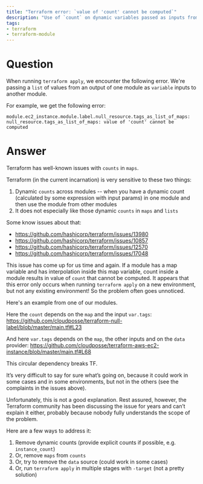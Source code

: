 ```yaml
---
title: "Terraform error: `value of 'count' cannot be computed`"
description: "Use of `count` on dynamic variables passed as inputs from other modules is not supported so pass explicit counts instead."
tags:
- terraform
- terraform-module
---
```


# Question

When running `terraform apply`, we encounter the following error. We're passing a `list` of values from an output of one module as `variable` inputs to another module.

For example, we get the following error:

```
module.ec2_instance.module.label.null_resource.tags_as_list_of_maps: null_resource.tags_as_list_of_maps: value of 'count' cannot be computed
```

# Answer

Terraform has well-known issues with `counts` in `maps`.

Terraform (in the current incarnation) is very sensitive to these two things:

1. Dynamic `counts` across modules -- when you have a dynamic count (calculated by some expression with input params) in one module and then use the module from other modules
2. It does not especially like those dynamic `counts` in `maps` and `lists`

Some know issues about that:
- <https://github.com/hashicorp/terraform/issues/13980>
- <https://github.com/hashicorp/terraform/issues/10857>
- <https://github.com/hashicorp/terraform/issues/12570>
- <https://github.com/hashicorp/terraform/issues/17048>

This issue has come up for us time and again. If a module has a map variable and has interpolation inside this map variable, count inside a module results in value of `count` that cannot be computed. It appears that this error only occurs when running `terraform apply` on a new environment, but not any existing environment! So the problem often goes unnoticed.

Here's an example from one of our modules.

Here the `count` depends on the `map` and the input `var.tags`:
<https://github.com/cloudposse/terraform-null-label/blob/master/main.tf#L23>

And here `var.tags` depends on the `map`, the other inputs and on the `data` provider:
<https://github.com/cloudposse/terraform-aws-ec2-instance/blob/master/main.tf#L68>

This circular dependency breaks TF.

It’s very difficult to say for sure what’s going on, because it could work in some cases and in some environments, but not in the others (see the complaints in the issues above).

Unfortunately, this is not a good explanation. Rest assured, however, the Terraform community has been discussing the issue for years and can’t explain it either, probably because nobody fully understands the scope of the problem.

Here are a few ways to address it:

1. Remove dynamic counts (provide explicit counts if possible, e.g. `instance_count`)
2. Or, remove `maps` from `counts`
3. Or, try to remove the `data` source (could work in some cases)
4. Or, run `terraform apply` in multiple stages with `-target` (not a pretty solution)
